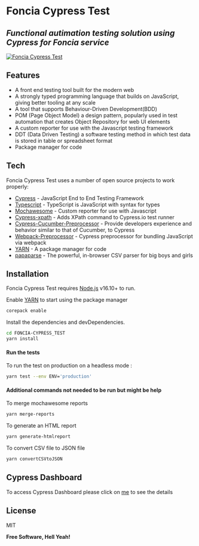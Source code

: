 # Foncia Cypress Test
## _Functional autimation testing solution using Cypress for Foncia service_

[![Foncia Cypress Test](https://img.shields.io/endpoint?url=https://dashboard.cypress.io/badge/detailed/6jwnmi/main&style=for-the-badge&logo=cypress)](https://dashboard.cypress.io/projects/6jwnmi/runs)

## Features

- A front end testing tool built for the modern web
- A strongly typed programming language that builds on JavaScript, giving better tooling at any scale
- A tool that supports Behaviour-Driven Development(BDD)
- POM (Page Object Model) a design pattern, popularly used in test automation that creates Object Repository for web UI elements
- A custom reporter for use with the Javascript testing framework
- DDT (Data Driven Testing) a software testing method in which test data is stored in table or spreadsheet format
- Package manager for code

## Tech

Foncia Cypress Test uses a number of open source projects to work properly:

- [Cypress] - JavaScript End to End Testing Framework
- [Typescript] - TypeScript is JavaScript with syntax for types
- [Mochawesome] - Custom reporter for use with Javascript
- [Cypress-xpath] - Adds XPath command to Cypress.io test runner
- [Cypress-Cucumber-Preprocessor] - Provide developers experience and behavior similar to that of Cucumber, to Cypress
- [Webpack-Preprocessor] - Cypress preprocessor for bundling JavaScript via webpack
- [YARN] - A package manager for code
- [papaparse] - The powerful, in-browser CSV parser for big boys and girls

## Installation

Foncia Cypress Test requires [Node.js](https://nodejs.org/) v16.10+ to run.

Enable [YARN](https://yarnpkg.com/) to start using the package manager

```sh
corepack enable
```

Install the dependencies and devDependencies.

```sh
cd FONCIA-CYPRESS_TEST
yarn install
```

#### Run the tests

To run the test on production on a headless mode :

```sh
yarn test --env ENV='production'
```

#### Additional commands not needed to be run but might be help

To merge mochawesome reports
```sh
yarn merge-reports
```

To generate an HTML report
```sh
yarn generate-htmlreport
```

To convert CSV file to JSON file

```sh
yarn convertCSVtoJSON
```

## Cypress Dashboard

To access Cypress Dashboard please click on [me](https://dashboard.cypress.io/projects/6jwnmi/runs/109/overview) to see the details

## License

MIT

**Free Software, Hell Yeah!**

[//]: # (These are reference links used in the body of this note and get stripped out when the markdown processor does its job.)

   [Cypress]: <https://github.com/cypress-io/cypress>
   [Typescript]: <https://github.com/microsoft/TypeScript>
   [Mochawesome]: <https://github.com/adamgruber/mochawesome>
   [Cypress-xpath]: <https://github.com/cypress-io/cypress-xpath>
   [Cypress-Cucumber-Preprocessor]: <https://github.com/badeball/cypress-cucumber-preprocessor>
   [Webpack-Preprocessor]: <https://github.com/cypress-io/cypress/tree/master/npm/webpack-preprocessor#readme>
   [YARN]: <https://github.com/yarnpkg/yarn>
   [papaparse]: <https://github.com/mholt/PapaParse>
